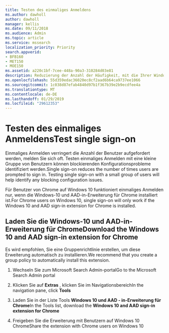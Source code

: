 ```yaml
---
title: Testen des einmaliges Anmeldens
ms.author: dawholl
author: dawholl
manager: kellis
ms.date: 09/11/2018
ms.audience: Admin
ms.topic: article
ms.service: mssearch
localization_priority: Priority
search.appverid:
- BFB160
- MET150
- MOE150
ms.assetid: a220c1bf-7cee-448a-90a3-310284d03e81
description: Reduzierung der Anzahl der Häufigkeit, mit die Ihrer Windows 10 Benutzer aufgefordert werden, sich bei Microsoft Search und Office 365 anmelden
ms.openlocfilehash: 55d359edac36020ec8cf2aad6b64ca9737ee1066
ms.sourcegitcommit: 1c038d87efab4840d97b1f367b39e2b9ecdfee4a
ms.translationtype: MT
ms.contentlocale: de-DE
ms.lasthandoff: 01/29/2019
ms.locfileid: "29612353"
---
```

# <a name="test-single-sign-on"></a><span data-ttu-id="dd1ef-103">Testen des einmaliges Anmeldens</span><span class="sxs-lookup"><span data-stu-id="dd1ef-103">Test single sign-on</span></span>

<span data-ttu-id="dd1ef-p101">Einmaliges Anmelden verringert die Anzahl der Benutzer aufgefordert werden, melden Sie sich oft. Testen einmaliges Anmelden mit eine kleine Gruppe von Benutzern können blockierenden Konfigurationsprobleme identifiziert werden.</span><span class="sxs-lookup"><span data-stu-id="dd1ef-p101">Single sign-on reduces the number of times users are prompted to sign in. Testing single sign-on with a small group of users will help identify any blocking configuration issues.</span></span> 
  
<span data-ttu-id="dd1ef-106">Für Benutzer von Chrome auf Windows 10 funktioniert einmaliges Anmelden nur, wenn die Windows-10 und AAD-in-Erweiterung für Chrome installiert ist.</span><span class="sxs-lookup"><span data-stu-id="dd1ef-106">For Chrome users on Windows 10, single sign-on will only work if the Windows 10 and AAD sign-in extension for Chrome is installed.</span></span> 
  
## <a name="download-the-windows-10-and-aad-sign-in-extension-for-chrome"></a><span data-ttu-id="dd1ef-107">Laden Sie die Windows-10 und AAD-in-Erweiterung für Chrome</span><span class="sxs-lookup"><span data-stu-id="dd1ef-107">Download the Windows 10 and AAD sign-in extension for Chrome</span></span>

<span data-ttu-id="dd1ef-108">Es wird empfohlen, Sie eine Gruppenrichtlinie erstellen, um diese Erweiterung automatisch zu installieren.</span><span class="sxs-lookup"><span data-stu-id="dd1ef-108">We recommend that you create a group policy to automatically install this extension.</span></span>
  
1. <span data-ttu-id="dd1ef-109">Wechseln Sie zum Microsoft Search Admin-portal</span><span class="sxs-lookup"><span data-stu-id="dd1ef-109">Go to the Microsoft Search Admin portal</span></span>
    
2. <span data-ttu-id="dd1ef-110">Klicken Sie auf **Extras** , klicken Sie im Navigationsbereich</span><span class="sxs-lookup"><span data-stu-id="dd1ef-110">In the navigation pane, click **Tools**</span></span>
    
3. <span data-ttu-id="dd1ef-111">Laden Sie in der Liste Tools **Windows 10 und AAD - in-Erweiterung für Chrome**</span><span class="sxs-lookup"><span data-stu-id="dd1ef-111">In the Tools list, download the **Windows 10 and AAD sign-in extension for Chrome**</span></span>
    
4. <span data-ttu-id="dd1ef-112">Freigeben Sie die Erweiterung mit Benutzern auf Windows 10 Chrome</span><span class="sxs-lookup"><span data-stu-id="dd1ef-112">Share the extension with Chrome users on Windows 10</span></span>

  

